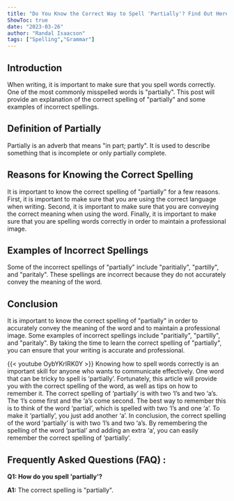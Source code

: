 ```yaml
---
title: "Do You Know the Correct Way to Spell 'Partially'? Find Out Here!"
ShowToc: true 
date: "2023-03-26"
author: "Randal Isaacson" 
tags: ["Spelling","Grammar"]
---
```

## Introduction
When writing, it is important to make sure that you spell words correctly. One of the most commonly misspelled words is "partially". This post will provide an explanation of the correct spelling of "partially" and some examples of incorrect spellings.

## Definition of Partially
Partially is an adverb that means "in part; partly". It is used to describe something that is incomplete or only partially complete.

## Reasons for Knowing the Correct Spelling
It is important to know the correct spelling of "partially" for a few reasons. First, it is important to make sure that you are using the correct language when writing. Second, it is important to make sure that you are conveying the correct meaning when using the word. Finally, it is important to make sure that you are spelling words correctly in order to maintain a professional image.

## Examples of Incorrect Spellings
Some of the incorrect spellings of "partially" include "paritially", "partilly", and "paritaly". These spellings are incorrect because they do not accurately convey the meaning of the word.

## Conclusion
It is important to know the correct spelling of "partially" in order to accurately convey the meaning of the word and to maintain a professional image. Some examples of incorrect spellings include "paritially", "partilly", and "paritaly". By taking the time to learn the correct spelling of "partially", you can ensure that your writing is accurate and professional.

{{< youtube OybYKrIRK0Y >}} 
Knowing how to spell words correctly is an important skill for anyone who wants to communicate effectively. One word that can be tricky to spell is ‘partially’. Fortunately, this article will provide you with the correct spelling of the word, as well as tips on how to remember it. The correct spelling of ‘partially’ is with two ‘l’s and two ‘a’s. The ‘l’s come first and the ‘a’s come second. The best way to remember this is to think of the word ‘partial’, which is spelled with two ‘l’s and one ‘a’. To make it ‘partially’, you just add another ‘a’. In conclusion, the correct spelling of the word ‘partially’ is with two ‘l’s and two ‘a’s. By remembering the spelling of the word ‘partial’ and adding an extra ‘a’, you can easily remember the correct spelling of ‘partially’.

## Frequently Asked Questions (FAQ) :
**Q1: How do you spell 'partially'?**

**A1:** The correct spelling is "partially".





